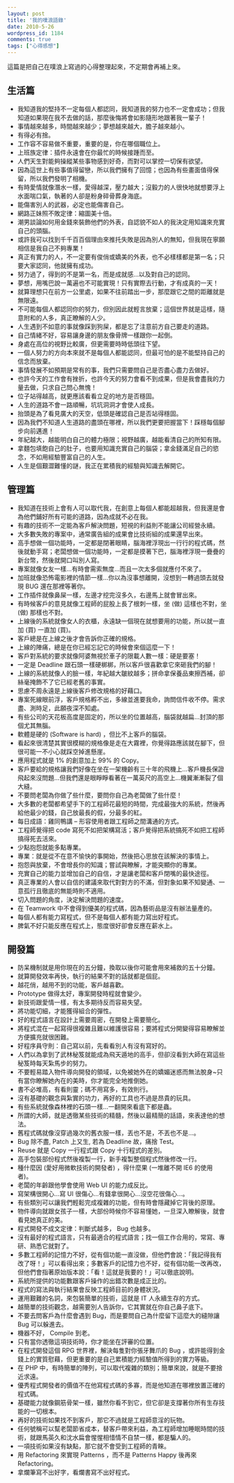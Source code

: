 ```yaml
---
layout: post
title: '我的噗浪語錄'
date: 2010-5-26
wordpress_id: 1184
comments: true
tags: ["心得感想"]
---
```


這篇是把自己在噗浪上寫過的心得整理起來，不定期會再補上來。

<!--more-->

## 生活篇

* 我知道我的堅持不一定每個人都認同，我知道我的努力也不一定會成功；但我知道如果現在我不去做的話，那麼後悔將會如影隨形地跟著我一輩子！
* 事情越來越多，時間越來越少；夢想越來越大，膽子越來越小。
* 有得必有捨。
* 工作容不容易做不重要，重要的是，你在哪個職位上。
* 上班族定律：插件永遠會在你最忙的時候接踵而至。
* 人們天生對能夠操縱某些事物感到好奇，而對可以掌控一切保有欲望。
* 因為這世上有些事值得留戀，所以我們擁有了回憶；也因為有些畫面值得保留，所以我們發明了相機。
* 有時愛情就像潛水一樣，愛得越深，壓力越大；沒毅力的人很快地就想要浮上水面喘口氣，執著的人卻是粉身碎骨葬身海底。
* 能傷害別人的武器，必定也能傷害自己。
* 網路正妹照不敗定律：縮圖美十倍。
* 潮男談論如何用金錢來裝飾他們的外表，自認貌不如人的我決定用知識來充實自己的頭腦。
* 或許我可以找到千千百百個理由來推托失敗是因為別人的無知，但我現在寧願相信是我自己不夠專業！
* 真正有實力的人，不一定要有俊俏或嬌美的外表，也不必樣樣都是第一名；只要大家認同，他就擁有成功。
* 努力過了，得到的不是第一名，而是成就感…以及對自己的認同。
* 夢想，用嘴巴說一萬遍也不可能實現！只有實際去行動，才有成真的一天！
* 就算理想只在前方一公里處，如果不往前踏出一步，那麼跟它之間的距離就是無限遠。
* 不可能每個人都認同你的努力，但別因此就輕言放棄；這個世界就是這樣，隨意附和的人多，真正瞭解的人少。
* 人生遇到不如意的事就像踩到狗屎，都是忘了注意前方自己要走的道路。
* 自己情緒不好，容易讓身邊的朋友像骨牌一樣跟你一起倒。
* 身處在高位的視野比較廣，但更需要時時低頭往下望。
* 一個人努力的方向本來就不是每個人都能認同，但最可怕的是不能堅持自己的信念而放棄。
* 事情發展不如預期是常有的事，我們只需要問自己是否盡心盡力去做好。
* 也許今天的工作會有挫折，也許今天的努力會看不到成果，但是我會盡我的力量去做，只求自己問心無愧！
* 位子站得越高，就更應該看看立足的地方是否穩固。
* 人生的道路不會一路順暢，坑坑洞洞才會使人成長。
* 抬頭是為了看見廣大的天空，低頭是確認自己是否站得穩固。
* 因為我們不知道人生道路的盡頭在哪裡，所以我們更要把握當下！踩穩每個腳步向前邁進！
* 年紀越大，越能明白自己的體力極限；視野越廣，越能看清自己的所知有限。
* 拿麵包填飽自己的肚子，也要用知識充實自己的腦袋；拿金錢滿足自己的慾念，不如用經驗豐富自己的人生。
* 人生是個艱澀難懂的謎，我正在累積我的經驗與知識去解開它。


## 管理篇

* 我知道在技術上會有人可以取代我，在創意上每個人都能超越我，但我還是會為他們鋪好所有可能的道路，因為成就不必在我。
* 有趣的技術不一定能為客戶解決問題，短視的利益則不能讓公司經營永續。
* 大多數失敗的專案中，通常廣告組的成果會比技術組的成果還早出來。
* 高手想做一個功能時，一定都是閉著眼睛，腦海裡浮現出一行行的程式碼，然後就動手寫；老闆想做一個功能時，一定都是摸著下巴，腦海裡浮現一疊疊的新台幣，然後就開口叫別人寫。
* 專案就像女友一樣…有時會需索無度…而且一次太多個就應付不來了。
* 加班就像恐怖電影裡的情節一樣…你以為沒事想離開，沒想到一轉過頭去就發現 BUG 還在那裡等著你。
* 工作插件就像鼻屎一樣，左邊才挖完沒多久，右邊馬上就會冒出來。
* 有時候客戶的意見就像工程師的屁股上長了根刺一樣，坐 (做) 這樣也不對，坐 (做) 那樣也不對。
* 上線後的系統就像女人的衣櫃，永遠缺一個現在就想要用的功能，所以就一直加 (買) 一直加 (買)。
* 客戶總是在上線之後才會告訴你正確的規格。
* 上線的陣痛，總是在你已經忘記它的時候會來個這麼一下！
* 客戶對系統的要求就像阿婆無視於車子的限載人數一樣：硬是要塞！
* 一定是 Deadline 跟石頭一樣硬梆梆，所以客戶很喜歡拿它來砸我們的腳！
* 上線的系統就像人的臉一樣，年紀越大皺紋越多；拼命拿保養品東擦西補，卻絲毫掩飾不了它已經老舊的事實。
* 思慮不周永遠是上線後客戶修改規格的好藉口。
* 專案死線眼前浮，客戶規格孵不出，多線並進要我命，詢問信件收不停。需求盡、測時足，此願夜深不知處。
* 有些公司的天花板高度是固定的，所以坐的位置越高，腦袋就越扁…封頂的那個尤其無腦。
* 軟體是硬的 (Software is hard) ，但比不上客戶的腦袋。
* 看起來很清楚其實很模糊的規格像是走在大霧裡，你覺得路應該就在腳下，但很可能一不小心就踩空掉進懸崖。
* 應用程式就是 1% 的創意加上 99% 的 Copy。
* 客戶要給的規格讓我們好像在坐在一架機齡有三十年的飛機上…客戶機長保證飛起來沒問題…但我們還是眼睜睜看著在一萬英尺的高空上…機翼漸漸裂了個大縫。
* 不要問老闆為你做了些什麼，要問你自己為老闆做了些什麼！
* 大多數的老闆都希望手下的工程師花最短的時間，完成最強大的系統，然後再給他最少的錢，自己放最長的假，分最多的紅。
* 每日成語：雞同鴨講 – 形容使用者跟工程師之間溝通的方式。
* 工程師覺得把 code 寫死不如把架構寫活；客戶覺得把系統搞死不如把工程師搞得死去活來。
* 少點抱怨就能多點專業。
* 專業：就是從不在意不愉快的事開始，然後把心思放在該解決的事情上。
* 抱怨與放棄，不會增長你的知識；嘗試與瞭解，才能突顯你的專業。
* 充實自己的能力並增加自己的自信，才是讓老闆和客戶閉嘴的最快途徑。
* 真正專業的人會以自信的建議來取代對對方的不滿，但對象如果不知變通、一意孤行且徹底的無能時則不適用。
* 切入問題的角度，決定解決問題的速度。
* 在 Teamwork 中不會得到優美的程式碼，因為藝術品是沒有辦法量產的。
* 每個人都有能力寫程式，但不是每個人都有能力寫出好程式。
* 脾氣不好只能反應在程式上，態度很好卻會反應在薪水上。


## 開發篇

* 防呆機制就是用你現在的五分鐘，換取以後你可能會用來補救的五十分鐘。
* 就算開發效率再快，執行的結果不對的話就都是個屁。
* 越花俏，越用不到的功能，客戶越喜歡。
* Prototype 做得太好，專案開發時程就會變少。
* 新技術跟愛情一樣，有太多期待反而容易失望。
* 將功能切細，才能獲得組合的彈性。
* 好的程式語言在設計上需要周密，在開發上需要簡化。
* 將程式混在一起寫得很複雜且難以維護很容易；要將程式分開變得容易瞭解並方便擴充就很困難。
* 好程序員守則：自己寫以前，先看看別人有沒有寫好的。
* 人們以為拿到了武林秘笈就能成為飛天遁地的高手，但卻沒看到大師在寫這些秘笈時每天紮馬步的努力。
* 不要輕易踏入物件導向開發的領域，以免被她外在的嬌媚迷惑而無法脫身~只有當你瞭解她內在的美時，你才能完全地推倒她。
* 書不必堆高，有看則靈；碼不用寫多，有效則行。
* 沒有基礎的觀念與紮實的功力，再好的工具也不過是昂貴的玩具。
* 有些系統就像森林裡的石頭一樣…一翻開來看底下都是蟲。
* 所謂的大師，就是透徹某些技術的精髓，然後以最精簡的話語，來表達他的想法。
* 舊程式碼就像沒穿過幾次的舊衣服一樣，丟也不是，不丟也不是…。
* Bug 除不盡, Patch 上又生, 若為 Deadline 故，痛捨 Test。
* Reuse 就是 Copy 一行程式跟 Copy 十行程式的差別。
* 高手包裝部份程式然後複製一行，新手複製整個程式然後修改一行。
* 種什麼因 (愛好用微軟技術的開發者) ，得什麼果 (一堆離不開 IE6 的使用者)。
* 老闆的年齡跟他學會使用 Web UI 的能力成反比。
* 寫架構很開心…寫 UI 很傷心…有錢拿很開心…沒空花很傷心…。
* 有些類別可以讓我們輕鬆完成複雜的功能，但有時會隱藏掉它背後的原理。
* 物件導向就跟女孩子一樣，大部份時候你不容易懂她，一旦深入瞭解後，就會看見她真正的美。
* 程式開發不成文定律：判斷式越多， Bug 也越多。
* 沒有最好的程式語言，只有最適合的程式語言；找一個工作合用的，常寫、專研、熟悉它就對了。
* 多數工程師的記憶力不好，從有個功能一直沒做，但他們會說：「我記得我有改了呀！」可以看得出來；多數客戶的記憶力也不好，從有個功能一改再改，但他們會指著原始版本說：「看！這就是我要的！」可以徹底說明。
* 系統所提供的功能數跟客戶操作的出錯次數是成正比的。
* 程式的寫法與執行結果會反映工程師目前的身體狀況。
* 運用艱難的名詞，來包裝簡單的技術，這就是 IT 人永續生存的方式。
* 越簡單的技術觀念，越需要別人告訴你，它其實就在你自己鼻子底下。
* 不要去問客戶為什麼會遇到 Bug，而是要問自己為什麼留下這麼大的縫隙讓 Bug 可以躲進去。
* 機器不好， Compile 到老。
* 只有當你透徹這項技術時，你才能坐在評審的位置。
* 在程式開發這個 RPG 世界裡，解決每隻對你張牙舞爪的 Bug ，或許能得到金錢上的實質慰藉，但更重要的是自己累積能力經驗值所得到的實力等級。
* 在 PHP 中，有時簡單的陣列，可以取代複雜的類別；簡單來說，就是不要捨近求遠。
* 優秀程式開發者的價值不在他寫程式碼的多寡，而是他知道在哪裡放置正確的程式碼。
* 基礎能力就像鋼筋骨架一樣，雖然你看不到它，但它卻是支撐著你所有生存技能的一切根本。
* 再好的技術如果找不到客戶，那它不過就是工程師意淫的玩物。
* 任何號稱可以幫老闆節省成本，替客戶帶來利益，為工程師增加睡眠時間的技術，就跟馬英久和沈水扁會惺惺相惜情不自禁一樣，都是騙人的。
* 一項技術如果沒有缺點，那它就不會受到工程師的青睞。
* 用 Refactoring 來實現 Patterns ，而不是 Patterns Happy 後再來 Refactoring。
* 拿爛筆寫不出好字，看爛書寫不出好程式。

